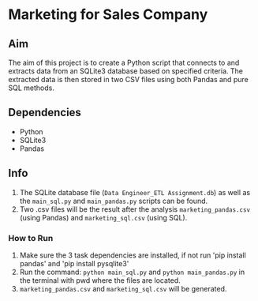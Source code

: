 # Marketing for Sales Company

## Aim

The aim of this project is to create a Python script that connects to and extracts data from an SQLite3 database based on specified criteria. The extracted data is then stored in two CSV files using both Pandas and pure SQL methods.

## Dependencies

- Python
- SQLite3
- Pandas

## Info

1. The SQLite database file (`Data Engineer_ETL Assignment.db`) as well as the `main_sql.py` and `main_pandas.py` scripts can be found.
2. Two .csv files will be the result after the analysis `marketing_pandas.csv` (using Pandas) and `marketing_sql.csv` (using SQL).

### How to Run
1. Make sure the 3 task dependencies are installed, if not run 'pip install pandas' and 'pip install pysqlite3'
2. Run the command: `python main_sql.py` and `python main_pandas.py` in the terminal with pwd where the files are located.
3. `marketing_pandas.csv` and `marketing_sql.csv` will be generated.
